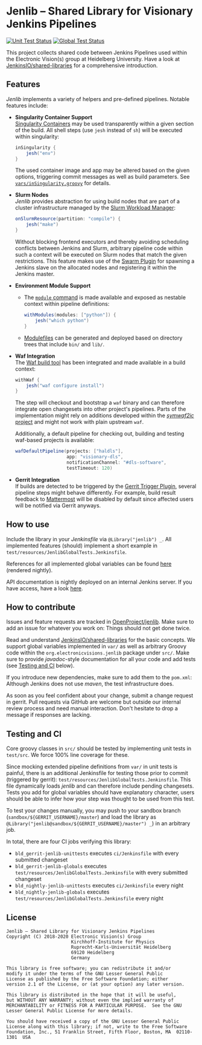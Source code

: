 # Jenlib – Shared Library for Visionary Jenkins Pipelines

[![Unit Test Status](https://jenkins.bioai.eu/buildStatus/icon?job=bld_nightly-jenlib-unittests&subject=Unit%20Tests)](https://jenkins.bioai.eu/view/nightly/job/bld_nightly-jenlib-unittests)
[![Global Test Status](https://jenkins.bioai.eu/buildStatus/icon?job=bld_nightly-jenlib-globals&subject=Global%20Tests)](https://jenkins.bioai.eu/view/nightly/job/bld_nightly-jenlib-globals)

This project collects shared code between Jenkins Pipelines used within the Electronic Vision(s) group at Heidelberg University.
Have a look at [JenkinsIO/shared-libraries](https://jenkins.io/doc/book/pipeline/shared-libraries/) for a comprehensive introduction.

## Features
*Jenlib* implements a variety of helpers and pre-defined pipelines.
Notable features include:

* **Singularity Container Support**  
  [Singularity Containers](https://www.sylabs.io/singularity) may be used transparently within a given section of the build.
  All shell steps (use `jesh` instead of `sh`) will be executed within singularity:
  ```groovy
  inSingularity {
      jesh("env")
  }
  ```
  The used container image and app may be altered based on the given options, triggering commit messages as well as build parameters.
  See [`vars/inSingularity.groovy`](vars/inSingularity.groovy) for details.

* **Slurm Nodes**  
  *Jenlib* provides abstraction for using build nodes that are part of a cluster infrastructure managed by the [Slurm Workload Manager](https://slurm.schedmd.com):
  ```groovy
  onSlurmResource(partition: "compile") {
      jesh("make")
  }
  ```
  Without blocking frontend executors and thereby avoiding scheduling conflicts between Jenkins and Slurm, arbitrary pipeline code within such a context will be executed on Slurm nodes that match the given restrictions.
  This feature makes use of the [Swarm Plugin](https://plugins.jenkins.io/swarm) for spawning a Jenkins slave on the allocated nodes and registering it within the Jenkins master.

* **Environment Module Support**
  * The [`module` command](http://modules.sourceforge.net/man/module.html) is made available and exposed as nestable context within pipeline definitions:
    ```groovy
    withModules(modules: ["python"]) {
        jesh("which python")
    }
    ```
  * [Modulefiles](http://modules.sourceforge.net/man/modulefile.html) can be generated and deployed based on directory trees that include `bin/` and `lib/`.

* **Waf Integration**  
  The [Waf build tool](https://waf.io/) has been integrated and made available in a build context:
  ```groovy
  withWaf {
      jesh("waf configure install")
  }
  ```
  The step will checkout and bootstrap a `waf` binary and can therefore integrate open changesets into other project's pipelines.
  Parts of the implementation might rely on additions developed within the [*symwaf2ic* project](https://github.com/electronicvisions/waf) and might not work with plain upstream `waf`.

  Additionally, a default pipeline for checking out, building and testing waf-based projects is available:
  ```groovy
  wafDefaultPipeline(projects: ["haldls"],
                     app: "visionary-dls",
                     notificationChannel: "#dls-software",
                     testTimeout: 120)
  ```

* **Gerrit Integration**  
  If builds are detected to be triggered by the [Gerrit Trigger Plugin](https://plugins.jenkins.io/gerrit-trigger), several pipeline steps might behave differently.
  For example, build result feedback to [Mattermost](https://mattermost.com/) will be disabled by default since affected users will be notified via Gerrit anyways.


## How to use
Include the library in your *Jenkinsfile* via `@Library("jenlib") _`.
All implemented features (should) implement a short example in `test/resources/JenlibGlobalTests.Jenkinsfile`.

References for all implemented global variables can be found [here](https://jenkins.bioai.eu/view/nightly/job/bld_nightly-jenlib-globals/pipeline-syntax/globals) (rendered nightly).

API documentation is nightly deployed on an internal Jenkins server.
If you have access, have a look [here](https://jenkins.bioai.eu/job/bld_nightly-jenlib-unittests/Jenlib_20Documentation).


## How to contribute
Issues and feature requests are tracked in [OpenProject/jenlib](https://openproject.bioai.eu/projects/jenlib/work_packages).
Make sure to add an issue for whatever you work on: Things should not get done twice.

Read and understand [JenkinsIO/shared-libraries](https://jenkins.io/doc/book/pipeline/shared-libraries/) for the basic concepts.
We support global variables implemented in `var/` as well as arbitrary Groovy code within the `org.electronicvisions.jenlib` package under `src/`.
Make sure to provide *javadoc*-style documentation for all your code and add tests (see [Testing and CI](#testing-and-ci) below).

If you introduce new dependencies, make sure to add them to the `pom.xml`: Although Jenkins does not use *maven*, the test infrastructure does.

As soon as you feel confident about your change, submit a change request in gerrit.
Pull requests via GitHub are welcome but outside our internal review process and need manual interaction.
Don't hesitate to drop a message if responses are lacking.


## Testing and CI
Core groovy classes in `src/` should be tested by implementing unit tests in `test/src`.
We force 100% line coverage for these.

Since mocking extended pipeline definitions from `var/` in unit tests is painful, there is an additional Jenkinsfile for testing those prior to commit (triggered by gerrit): `test/resources/JenlibGlobalTests.Jenkinsfile`.
This file dynamically loads *jenlib* and can therefore include pending changesets.
Tests you add for global variables should have explanatory character, users should be able to infer how your step was thought to be used from this test.

To test your changes manually, you may push to your sandbox branch (`sandbox/${GERRIT_USERNAME}/master`) and load the library as `@Library("jenlib@sandbox/${GERRIT_USERNAME}/master") _`) in an arbitrary job.

In total, there are four CI jobs verifying this library:
* `bld_gerrit-jenlib-unittests` executes `ci/Jenkinsfile` with every submitted changeset
* `bld_gerrit-jenlib-globals` executes `test/resources/JenlibGlobalTests.Jenkinsfile` with every submitted changeset
* `bld_nightly-jenlib-unittests` executes `ci/Jenkinsfile` every night
* `bld_nightly-jenlib-globals` executes `test/resources/JenlibGlobalTests.Jenkinsfile` every night


## License
```
Jenlib – Shared Library for Visionary Jenkins Pipelines
Copyright (C) 2018-2020 Electronic Vision(s) Group
                        Kirchhoff-Institute for Physics
                        Ruprecht-Karls-Universität Heidelberg
                        69120 Heidelberg
                        Germany

This library is free software; you can redistribute it and/or
modify it under the terms of the GNU Lesser General Public
License as published by the Free Software Foundation; either
version 2.1 of the License, or (at your option) any later version.

This library is distributed in the hope that it will be useful,
but WITHOUT ANY WARRANTY; without even the implied warranty of
MERCHANTABILITY or FITNESS FOR A PARTICULAR PURPOSE.  See the GNU
Lesser General Public License for more details.

You should have received a copy of the GNU Lesser General Public
License along with this library; if not, write to the Free Software
Foundation, Inc., 51 Franklin Street, Fifth Floor, Boston, MA  02110-1301  USA
```
